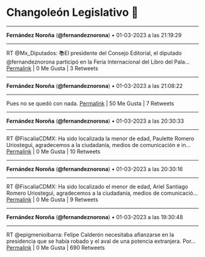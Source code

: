 # Changoleón Legislativo 🙈
*****
**Fernández Noroña** (**@fernandeznorona**) • 01-03-2023 a las 21:19:29
*****
RT @Mx_Diputados: 📚El presidente del Consejo Editorial, el diputado @fernandeznorona participó en la Feria Internacional del Libro del Pala…
[Permalink](https://twitter.com/fernandeznorona/status/1631162286327885829) | 0 Me Gusta | 3 Retweets
*****
**Fernández Noroña** (**@fernandeznorona**) • 01-03-2023 a las 21:08:22
*****
Pues no se quedó con nada.
[Permalink](https://twitter.com/fernandeznorona/status/1631159491034066944) | 50 Me Gusta | 7 Retweets
*****
**Fernández Noroña** (**@fernandeznorona**) • 01-03-2023 a las 20:30:33
*****
RT @FiscaliaCDMX: Ha sido localizada la menor de edad, Paulette Romero Uriostegui, agradecemos a la ciudadanía, medios de comunicación e in…
[Permalink](https://twitter.com/fernandeznorona/status/1631149974942625793) | 0 Me Gusta | 10 Retweets
*****
**Fernández Noroña** (**@fernandeznorona**) • 01-03-2023 a las 20:30:16
*****
RT @FiscaliaCDMX: Ha sido localizado el menor de edad, Ariel Santiago Romero Uriostegui, agradecemos a la ciudadanía, medios de comunicació…
[Permalink](https://twitter.com/fernandeznorona/status/1631149899881361408) | 0 Me Gusta | 9 Retweets
*****
**Fernández Noroña** (**@fernandeznorona**) • 01-03-2023 a las 19:30:48
*****
RT @epigmenioibarra: Felipe Calderón necesitaba afianzarse en la presidencia que se había robado y el aval de una potencia extranjera.
Por…
[Permalink](https://twitter.com/fernandeznorona/status/1631134935871258624) | 0 Me Gusta | 690 Retweets